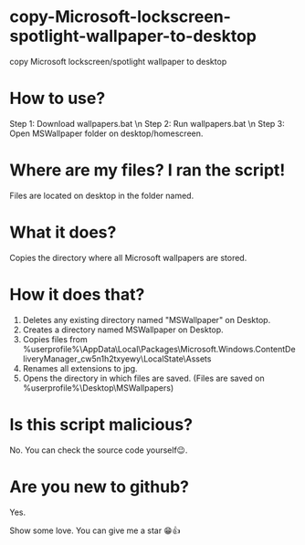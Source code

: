 # copy-Microsoft-lockscreen-spotlight-wallpaper-to-desktop
copy Microsoft lockscreen/spotlight wallpaper to desktop

# How to use?
Step 1: Download wallpapers.bat \n
Step 2: Run wallpapers.bat \n
Step 3: Open MSWallpaper folder on  desktop/homescreen.

# Where are my files? I ran the script!
Files are located on desktop in the folder named. 

# What it does?
Copies the directory where all Microsoft wallpapers are stored.

# How it does that?
1. Deletes any existing directory named "MSWallpaper" on Desktop.
2. Creates a directory named MSWallpaper on Desktop.
3. Copies files from %userprofile%\AppData\Local\Packages\Microsoft.Windows.ContentDeliveryManager_cw5n1h2txyewy\LocalState\Assets
4. Renames all extensions to jpg.
5. Opens the directory in which files are saved. (Files are saved on %userprofile%\Desktop\MSWallpapers)

# Is this script malicious?
No. You can check the source code yourself😉.

# Are you new to github?
Yes.

Show some love. You can give me a star 😁👍


